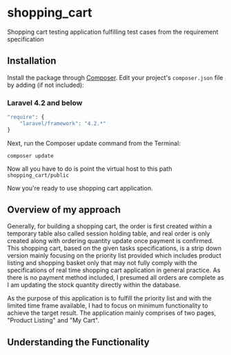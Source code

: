 # shopping_cart
Shopping cart testing application fulfilling test cases from the requirement specification

## Installation

Install the package through [Composer](http://getcomposer.org/). Edit your project's `composer.json` file by adding (if not included):

### Laravel 4.2 and below

```php
"require": {
	"laravel/framework": "4.2.*"
}
```

Next, run the Composer update command from the Terminal:

    composer update

Now all you have to do is point the virtual host to this path `shopping_cart/public`

Now you're ready to use shopping cart application.

## Overview of my approach


Generally, for building a shopping cart, the order is first created within a temporary table also called session holding table, and real order is only created along with ordering quantity update once payment is confirmed. 
This shopping cart, based on the given tasks specifications, is a strip down version mainly focusing on the priority list provided which includes product listing and shopping basket only that may not fully comply with the specifications of real time shopping cart application in general practice. 
As there is no payment method included, I presumed all orders are complete as I am updating the stock quantity directly within the database. 

As the purpose of this application is to fulfill the priority list and with the limited time frame available, I had to focus on minimum functionality to achieve the target result.
The application mainly comprises of two pages, "Product Listing" and "My Cart".

## Understanding the Functionality
